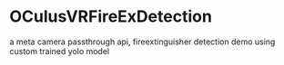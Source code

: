# OCulusVRFireExDetection
a meta camera passthrough api, fireextinguisher detection demo using custom trained yolo model
